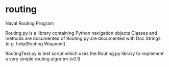 # routing
Naval Routing Program

Routing.py is a library containing Python navigation objects
Classes and methods are documented of Routing.py are documented with Doc Strings (e.g. help(Routing.Waypoint)

RoutingTest.py is test script which uses the Routing.py library to implement a very simple routing algoritm (v0.1)
